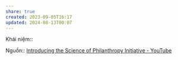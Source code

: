 ```yaml
---
share: true
created: 2023-09-05T16:17
updated: 2024-08-13T00:07
---
```

Khái niệm:: 

Nguồn:: [Introducing the Science of Philanthropy Initiative - YouTube](https://www.youtube.com/watch?v=LpFJffiVPVI)
